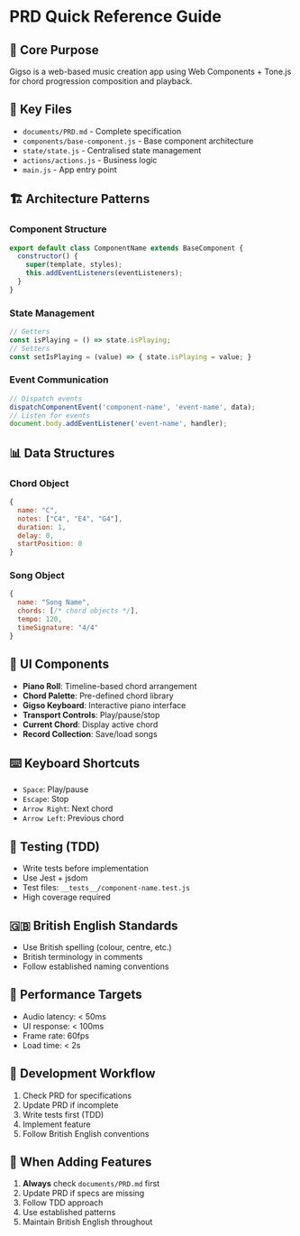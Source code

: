 # PRD Quick Reference Guide

## 🎯 Core Purpose
Gigso is a web-based music creation app using Web Components + Tone.js for chord progression composition and playback.

## 📁 Key Files
- `documents/PRD.md` - Complete specification
- `components/base-component.js` - Base component architecture
- `state/state.js` - Centralised state management
- `actions/actions.js` - Business logic
- `main.js` - App entry point

## 🏗️ Architecture Patterns

### Component Structure
```javascript
export default class ComponentName extends BaseComponent {
  constructor() {
    super(template, styles);
    this.addEventListeners(eventListeners);
  }
}
```

### State Management
```javascript
// Getters
const isPlaying = () => state.isPlaying;
// Setters  
const setIsPlaying = (value) => { state.isPlaying = value; }
```

### Event Communication
```javascript
// Dispatch events
dispatchComponentEvent('component-name', 'event-name', data);
// Listen for events
document.body.addEventListener('event-name', handler);
```

## 📊 Data Structures

### Chord Object
```javascript
{
  name: "C",
  notes: ["C4", "E4", "G4"],
  duration: 1,
  delay: 0,
  startPosition: 0
}
```

### Song Object
```javascript
{
  name: "Song Name",
  chords: [/* chord objects */],
  tempo: 120,
  timeSignature: "4/4"
}
```

## 🎨 UI Components
- **Piano Roll**: Timeline-based chord arrangement
- **Chord Palette**: Pre-defined chord library
- **Gigso Keyboard**: Interactive piano interface
- **Transport Controls**: Play/pause/stop
- **Current Chord**: Display active chord
- **Record Collection**: Save/load songs

## ⌨️ Keyboard Shortcuts
- `Space`: Play/pause
- `Escape`: Stop
- `Arrow Right`: Next chord
- `Arrow Left`: Previous chord

## 🧪 Testing (TDD)
- Write tests before implementation
- Use Jest + jsdom
- Test files: `__tests__/component-name.test.js`
- High coverage required

## 🇬🇧 British English Standards
- Use British spelling (colour, centre, etc.)
- British terminology in comments
- Follow established naming conventions

## 🚀 Performance Targets
- Audio latency: < 50ms
- UI response: < 100ms
- Frame rate: 60fps
- Load time: < 2s

## 🔄 Development Workflow
1. Check PRD for specifications
2. Update PRD if incomplete
3. Write tests first (TDD)
4. Implement feature
5. Follow British English conventions

## 📝 When Adding Features
1. **Always** check `documents/PRD.md` first
2. Update PRD if specs are missing
3. Follow TDD approach
4. Use established patterns
5. Maintain British English throughout 